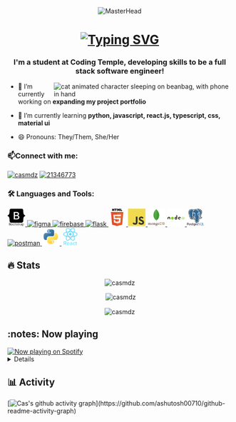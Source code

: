 <p align="center">
  <img alt="MasterHead" src="https://pa1.narvii.com/7690/44064d9b48833652435b204a7f2c60a8f50d7c30r1-398-63_hq.gif">
</p>

<h1 align="center"><a href="https://git.io/typing-svg"><img src="https://readme-typing-svg.demolab.com?font=Trebuchet+MS&size=30&duration=4000&pause=2000&color=57C3C8&background=FFFFFF48&center=true&width=435&lines=Hey+there!+I'm+Cas+Mendez!" alt="Typing SVG" /></a>
</h1>

<h3 align="center">I'm a student at Coding Temple, developing skills to be a full stack software engineer!</h3>

<img align="right" alt="cat animated character sleeping on beanbag, with phone in hand" width="400" src="https://i.pinimg.com/originals/f2/a2/dd/f2a2ddf28739abc34fdbec7b2d5d1336.gif">

- 🔭 I’m currently working on **expanding my project portfolio**

- 🌱 I’m currently learning **python, javascript, react.js, typescript, css, material ui**

-  😄 Pronouns: They/Them, She/Her


<h3 align="left"> 📫Connect with me:</h3>
<p align="left">
<a href="https://linkedin.com/in/casmdz" target="blank"><img align="center" src="https://raw.githubusercontent.com/rahuldkjain/github-profile-readme-generator/master/src/images/icons/Social/linked-in-alt.svg" alt="casmdz" height="30" width="40" /></a>
<a href="https://stackoverflow.com/users/21346773" target="blank"><img align="center" src="https://raw.githubusercontent.com/rahuldkjain/github-profile-readme-generator/master/src/images/icons/Social/stack-overflow.svg" alt="21346773" height="30" width="40" /></a>
</p>

<h3 align="left">🛠️ Languages and Tools:</h3>
<p align="left"> <a href="https://getbootstrap.com" target="_blank" rel="noreferrer"> <img src="https://raw.githubusercontent.com/devicons/devicon/master/icons/bootstrap/bootstrap-plain-wordmark.svg" alt="bootstrap" width="40" height="40"/> </a> <a href="https://www.figma.com/" target="_blank" rel="noreferrer"> <img src="https://www.vectorlogo.zone/logos/figma/figma-icon.svg" alt="figma" width="40" height="40"/> </a> <a href="https://firebase.google.com/" target="_blank" rel="noreferrer"> <img src="https://www.vectorlogo.zone/logos/firebase/firebase-icon.svg" alt="firebase" width="40" height="40"/> </a> <a href="https://flask.palletsprojects.com/" target="_blank" rel="noreferrer"> <img src="https://www.vectorlogo.zone/logos/pocoo_flask/pocoo_flask-icon.svg" alt="flask" width="40" height="40"/> </a> <a href="https://www.w3.org/html/" target="_blank" rel="noreferrer"> <img src="https://raw.githubusercontent.com/devicons/devicon/master/icons/html5/html5-original-wordmark.svg" alt="html5" width="40" height="40"/> </a> <a href="https://developer.mozilla.org/en-US/docs/Web/JavaScript" target="_blank" rel="noreferrer"> <img src="https://raw.githubusercontent.com/devicons/devicon/master/icons/javascript/javascript-original.svg" alt="javascript" width="40" height="40"/> </a> <a href="https://www.mongodb.com/" target="_blank" rel="noreferrer"> <img src="https://raw.githubusercontent.com/devicons/devicon/master/icons/mongodb/mongodb-original-wordmark.svg" alt="mongodb" width="40" height="40"/> </a> <a href="https://nodejs.org" target="_blank" rel="noreferrer"> <img src="https://raw.githubusercontent.com/devicons/devicon/master/icons/nodejs/nodejs-original-wordmark.svg" alt="nodejs" width="40" height="40"/> </a> <a href="https://www.postgresql.org" target="_blank" rel="noreferrer"> <img src="https://raw.githubusercontent.com/devicons/devicon/master/icons/postgresql/postgresql-original-wordmark.svg" alt="postgresql" width="40" height="40"/> </a> <a href="https://postman.com" target="_blank" rel="noreferrer"> <img src="https://www.vectorlogo.zone/logos/getpostman/getpostman-icon.svg" alt="postman" width="40" height="40"/> </a> <a href="https://www.python.org" target="_blank" rel="noreferrer"> <img src="https://raw.githubusercontent.com/devicons/devicon/master/icons/python/python-original.svg" alt="python" width="40" height="40"/> </a> <a href="https://reactjs.org/" target="_blank" rel="noreferrer"> <img src="https://raw.githubusercontent.com/devicons/devicon/master/icons/react/react-original-wordmark.svg" alt="react" width="40" height="40"/> </a> </p>

<h2>🔥 Stats </h2>
<div align="center">
<!--  align="left"   -->
<p><img src="https://github-readme-stats.vercel.app/api/top-langs?username=casmdz&show_icons=true&theme=tokyonight&locale=en&layout=compact" alt="casmdz" /></p>

<p>&nbsp;<img align="center" src="https://github-readme-stats.vercel.app/api?username=casmdz&show_icons=true&theme=tokyonight&title_color=4f2dee&text_color=cbb0fd&bg_color=dbdae7&locale=en" alt="casmdz" /></p>

<p><img align="center" src="https://github-readme-streak-stats.herokuapp.com/?user=casmdz&" alt="casmdz" /></p>
</div>

<h2>:notes: Now playing </h2>
<a href="https://open.spotify.com/user/apnuy0qnkbc5gb06n0f22zm1x"><img src="https://spotify-np-casmdz.vercel.app/api/spotify" alt="Now playing on Spotify"></a>
<details>
Favorite genres:
  <ul>
<li>Prog Rock</li>
<li>Math rock</li>
<li>Synthwave</li>
<li>Alternative anything TBH</li>
  </ul>
</details>

<h2>📊 Activity </h2>

[![Cas's github activity graph](https://github-readme-activity-graph.cyclic.app/graph?username=casmdz&bg_color=f2e8de&color=d161a2&line=fd9855&point=c62200&title_color=864646&area=true&area_color=d62e02&hide_border=false&radius=16&height=300&custom_title=My%20activity%20so%20far!)](https://github.com/ashutosh00710/github-readme-activity-graph)
<!-- 
[![Ashutosh's github activity graph](https://github-readme-activity-graph.cyclic.app/graph?username=Ashutosh00710)](https://github.com/ashutosh00710/github-readme-activity-graph) 
-->



<!-- [![Spotify](https://casmdz.vercel.app/api/spotify)](https://open.spotify.com/user/apnuy0qnkbc5gb06n0f22zm1x)
https://spotify-np-casmdz.vercel.app/ 
<a href="https://open.spotify.com/user/31lnn6iv3gugv4kpc2mjusnwv7cq"><img src="https://spotify-now-playing-carol42.vercel.app/api/spotify" alt="Now playing on Spotify" ></a> 
-->

<!---
casmdz/casmdz is a ✨ special ✨ repository because its `README.md` (this file) appears on your GitHub profile.
You can click the Preview link to take a look at your changes.
--->
